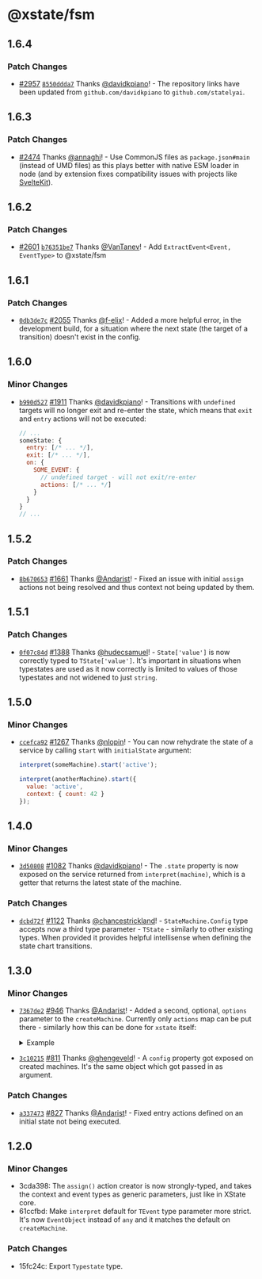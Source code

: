# @xstate/fsm

## 1.6.4

### Patch Changes

- [#2957](https://github.com/statelyai/xstate/pull/2957) [`8550ddda7`](https://github.com/statelyai/xstate/commit/8550ddda73e2ad291e19173d7fa8d13e3336fbb9) Thanks [@davidkpiano](https://github.com/davidkpiano)! - The repository links have been updated from `github.com/davidkpiano` to `github.com/statelyai`.

## 1.6.3

### Patch Changes

- [#2474](https://github.com/statelyai/xstate/pull/2474) Thanks [@annaghi](https://github.com/annaghi)! - Use CommonJS files as `package.json#main` (instead of UMD files) as this plays better with native ESM loader in node (and by extension fixes compatibility issues with projects like [SvelteKit](https://kit.svelte.dev/)).

## 1.6.2

### Patch Changes

- [#2601](https://github.com/statelyai/xstate/pull/2601) [`b76351be7`](https://github.com/statelyai/xstate/commit/b76351be73910a733f56059579aad1faea6bd822) Thanks [@VanTanev](https://github.com/VanTanev)! - Add `ExtractEvent<Event, EventType>` to @xstate/fsm

## 1.6.1

### Patch Changes

- [`0db3de7c`](https://github.com/statelyai/xstate/commit/0db3de7c5b84cb3eecb0cf1deabcc3bc54172505) [#2055](https://github.com/statelyai/xstate/pull/2055) Thanks [@f-elix](https://github.com/f-elix)! - Added a more helpful error, in the development build, for a situation where the next state (the target of a transition) doesn't exist in the config.

## 1.6.0

### Minor Changes

- [`b990d527`](https://github.com/statelyai/xstate/commit/b990d527b760ca6c3ed105a3af7dfcff8bc5b481) [#1911](https://github.com/statelyai/xstate/pull/1911) Thanks [@davidkpiano](https://github.com/statelyai)! - Transitions with `undefined` targets will no longer exit and re-enter the state, which means that `exit` and `entry` actions will not be executed:

  ```js
  // ...
  someState: {
    entry: [/* ... */],
    exit: [/* ... */],
    on: {
      SOME_EVENT: {
        // undefined target - will not exit/re-enter
        actions: [/* ... */]
      }
    }
  }
  // ...
  ```

## 1.5.2

### Patch Changes

- [`8b670653`](https://github.com/statelyai/xstate/commit/8b6706538ae6e5ac275b68cc4686801458bddaf8) [#1661](https://github.com/statelyai/xstate/pull/1661) Thanks [@Andarist](https://github.com/Andarist)! - Fixed an issue with initial `assign` actions not being resolved and thus context not being updated by them.

## 1.5.1

### Patch Changes

- [`0f07c84d`](https://github.com/statelyai/xstate/commit/0f07c84daba6ca4913f5311b4e99b67cf489baba) [#1388](https://github.com/statelyai/xstate/pull/1388) Thanks [@hudecsamuel](https://github.com/hudecsamuel)! - `State['value']` is now correctly typed to `TState['value']`. It's important in situations when typestates are used as it now correctly is limited to values of those typestates and not widened to just `string`.

## 1.5.0

### Minor Changes

- [`ccefca92`](https://github.com/statelyai/xstate/commit/ccefca92a1261cf8d9a1e356557af4c8d5fbaffb) [#1267](https://github.com/statelyai/xstate/pull/1267) Thanks [@nlopin](https://github.com/nlopin)! - You can now rehydrate the state of a service by calling `start` with `initialState` argument:

  ```js
  interpret(someMachine).start('active');

  interpret(anotherMachine).start({
    value: 'active',
    context: { count: 42 }
  });
  ```

## 1.4.0

### Minor Changes

- [`3d50808`](https://github.com/statelyai/xstate/commit/3d50808ac68b1f52de49969e5e83b2c341fda525) [#1082](https://github.com/statelyai/xstate/pull/1082) Thanks [@davidkpiano](https://github.com/statelyai)! - The `.state` property is now exposed on the service returned from `interpret(machine)`, which is a getter that returns the latest state of the machine.

### Patch Changes

- [`dcbd72f`](https://github.com/statelyai/xstate/commit/dcbd72ffe1804d6c50b5ebf2d17ec2b74a8c7b58) [#1122](https://github.com/statelyai/xstate/pull/1122) Thanks [@chancestrickland](https://github.com/chancestrickland)! - `StateMachine.Config` type accepts now a third type parameter - `TState` - similarly to other existing types. When provided it provides helpful intellisense when defining the state chart transitions.

## 1.3.0

### Minor Changes

- [`7367de2`](https://github.com/statelyai/xstate/commit/7367de29a641e693702e919160292022a4d35323) [#946](https://github.com/statelyai/xstate/pull/946) Thanks [@Andarist](https://github.com/Andarist)! - Added a second, optional, `options` parameter to the `createMachine`. Currently only `actions` map can be put there - similarly how this can be done for `xstate` itself:

  <details>
  <summary>Example</summary>

  ```js
  const machine = createMachine({
    initial: 'idle'
    states: {
      idle: {
        on: {
          LOAD: {
            target: 'loading',
            actions: 'fetchData'
          }
        }
      },
      loading: {
        // ...
      }
    }
  }, {
    actions: {
      fetchData: () => /* ... */
    }
  })
  ```

  </details>

* [`3c10215`](https://github.com/statelyai/xstate/commit/3c102158d24d3f12aa671bc39dea0a2e98e3c34f) [#811](https://github.com/statelyai/xstate/pull/811) Thanks [@ghengeveld](https://github.com/ghengeveld)! - A `config` property got exposed on created machines. It's the same object which got passed in as argument.

### Patch Changes

- [`a337473`](https://github.com/statelyai/xstate/commit/a337473c669c3a486c5cfa4a0ff4956b5136053d) [#827](https://github.com/statelyai/xstate/pull/827) Thanks [@Andarist](https://github.com/Andarist)! - Fixed entry actions defined on an initial state not being executed.

## 1.2.0

### Minor Changes

- 3cda398: The `assign()` action creator is now strongly-typed, and takes the context and event types as generic parameters, just like in XState core.
- 61ccfbd: Make `interpret` default for `TEvent` type parameter more strict. It's now `EventObject` instead of `any` and it matches the default on `createMachine`.

### Patch Changes

- 15fc24c: Export `Typestate` type.
